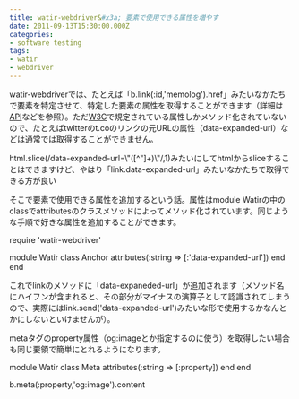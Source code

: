 ```yaml
---
title: watir-webdriver&#x3a; 要素で使用できる属性を増やす
date: 2011-09-13T15:30:00.000Z
categories:
- software testing
tags:
- watir
- webdriver
---
```

watir-webdriverでは、たとえば「b.link(:id,'memolog').href」みたいなかたちで要素を特定させて、特定した要素の属性を取得することができます（詳細は[API](http://jarib.github.com/watir-webdriver/doc/)などを参照）。ただ[W3C](http://dev.w3.org/html5/spec/Overview.html#the-a-element)で規定されている属性しかメソッド化されていないので、たとえばtwitterのt.coのリンクの元URLの属性（data-expanded-url）などは通常では取得することができません。

<!-- more -->

html.slice(/data-expanded-url=\\"(\[^"\]+)\\"/,1)みたいにしてhtmlからsliceすることはできますけど、やはり「link.data-expanded-url」みたいなかたちで取得できる方が良い

そこで要素で使用できる属性を追加するという話。属性はmodule Watirの中のclassでattributesのクラスメソッドによってメソッド化されています。同じような手順で好きな属性を追加することができます。

require 'watir-webdriver'

module Watir
  class Anchor
    attributes(:string => \[:'data-expanded-url'\])
  end
end

これでlinkのメソッドに「data-expaneded-url」が追加されます（メソッド名にハイフンが含まれると、その部分がマイナスの演算子として認識されてしまうので、実際にはlink.send('data-expanded-url')みたいな形で使用するかなんとかにしないといけませんが）。

metaタグのproperty属性（og:imageとか指定するのに使う）を取得したい場合も同じ要領で簡単にとれるようになります。

module Watir
  class Meta
    attributes(:string => \[:property\])
  end
end

b.meta(:property,'og:image').content
